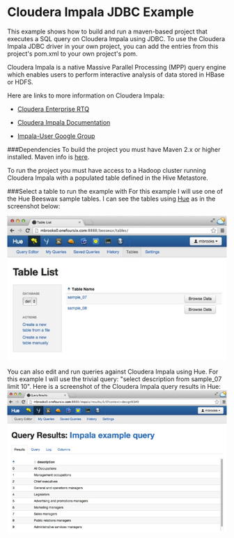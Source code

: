 Cloudera Impala JDBC Example
============================

This example shows how to build and run a maven-based project that executes a SQL query on Cloudera Impala using JDBC.  To use the Cloudera Impala JDBC driver in your own project, you can add the <dependency> entries from this project's pom.xml to your own project's pom.

Cloudera Impala is a native Massive Parallel Processing (MPP) query engine which enables users to perform interactive analysis of data stored in HBase or HDFS. 

Here are links to more information on Cloudera Impala:

- [Cloudera Enterprise RTQ](http://www.cloudera.com/content/cloudera/en/products/cloudera-enterprise-core/cloudera-enterprise-RTQ.html) 

- [Cloudera Impala Documentation](http://www.cloudera.com/content/support/en/documentation/cloudera-impala/cloudera-impala-documentation-v1-latest.html)

- [Impala-User Google Group](https://groups.google.com/a/cloudera.org/forum/?fromgroups#!forum/impala-user)

###Dependencies
To build the project you must have Maven 2.x or higher installed.  Maven info is [here](http://maven.apache.org).

To run the project you must have access to a Hadoop cluster running Cloudera Impala with a populated table defined in the Hive Metastore.


###Select a table to run the example with
For this example I will use one of the Hue Beeswax sample tables.  I can see the tables using [Hue](http://gethue.com) as in the screenshot below:  


![Hue Table List](images/HueTableList.jpg)


You can also edit and run queries against Cloudera Impala using Hue.  For this example I will use the trivial query:  "select description from sample_07 limit 10". Here is a screenshot of the Cloudera Impala query results in Hue:
![Hue Impala Query](images/HueImpalaQuery.jpg)
